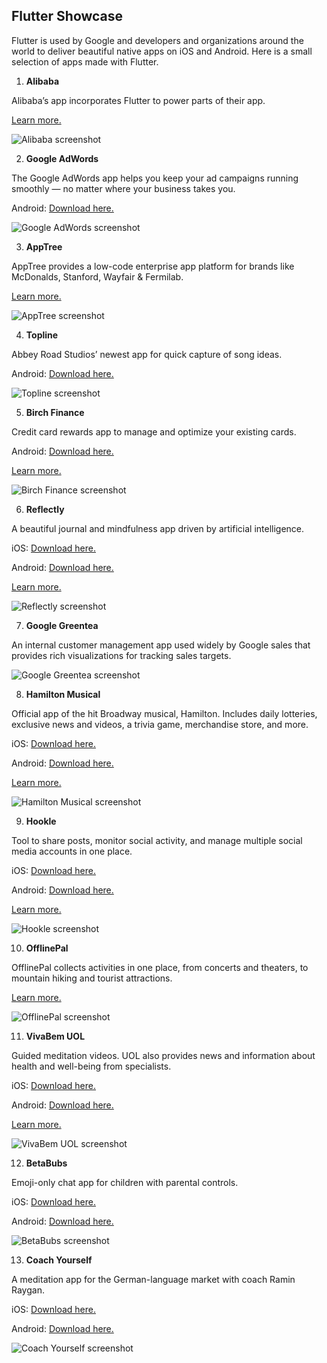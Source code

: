 ## Flutter Showcase
Flutter is used by Google and developers and organizations around the world to deliver beautiful native apps on iOS and Android. Here is a small selection of apps made with Flutter.

1. **Alibaba**

Alibaba’s app incorporates Flutter to power parts of their app.

[Learn more.](https://www.alibaba.com/)

![Alibaba screenshot](https://flutter.io/showcase/images/v4_alibaba.png)

2. **Google AdWords**

The Google AdWords app helps you keep your ad campaigns running smoothly — no matter where your business takes you.

Android: [Download here.](https://play.google.com/store/apps/details?id=com.google.android.apps.adwords)

![Google AdWords screenshot](https://flutter.io/showcase/images/v3_adwords.png)

3. **AppTree**

AppTree provides a low-code enterprise app platform for brands like McDonalds, Stanford, Wayfair & Fermilab.

[Learn more.](https://www.apptreerevolution.com/)

![AppTree screenshot](https://flutter.io/showcase/images/v3_apptree.png)

4. **Topline**

Abbey Road Studios’ newest app for quick capture of song ideas.

Android: [Download here.](https://play.google.com/store/apps/details?id=com.abbeyroadandroid)

![Topline screenshot](https://flutter.io/showcase/images/v3_abbey_road_toplineapp_screenshot.png)

5. **Birch Finance** 

Credit card rewards app to manage and optimize your existing cards.

Android: [Download here.](https://play.google.com/store/apps/details?id=com.birch)

[Learn more.](https://birchfinance.com/)

![Birch Finance screenshot](https://flutter.io/showcase/images/v3_birch.png)

6. **Reflectly**

A beautiful journal and mindfulness app driven by artificial intelligence.

iOS: [Download here.](https://itunes.apple.com/us/app/reflectly-mindfulness-journal/id1241229134)

Android: [Download here.](https://play.google.com/store/apps/details?id=com.reflectlyApp)

[Learn more.](http://reflect.ly/)

![Reflectly screenshot](https://flutter.io/showcase/images/reflectly.png)

7. **Google Greentea**

An internal customer management app used widely by Google sales that provides rich visualizations for tracking sales targets.

![Google Greentea screenshot](https://flutter.io/showcase/images/v3_greentea.png)

8. **Hamilton Musical**

Official app of the hit Broadway musical, Hamilton. Includes daily lotteries, exclusive news and videos, a trivia game, merchandise store, and more.

iOS: [Download here.](https://itunes.apple.com/us/app/hamilton-the-official-app/id1255231054?mt=8)

Android: [Download here.](https://play.google.com/store/apps/details?id=com.hamilton.app)

[Learn more.](https://blog.goposse.com/rise-up-the-story-of-how-the-hamilton-app-uses-flutter-to-do-more-for-its-fans-1d9cd76f95f1)

![Hamilton Musical screenshot](https://flutter.io/showcase/images/v3_hamliton.png)

9. **Hookle**

Tool to share posts, monitor social activity, and manage multiple social media accounts in one place.

iOS: [Download here.](https://itunes.apple.com/us/app/hookle/id1330557977) 

Android: [Download here.](https://play.google.com/store/apps/details?id=net.hookle)

[Learn more.](https://www.hookle.net/)

![Hookle screenshot](https://flutter.io/showcase/images/v3_hookle.png)

10. **OfflinePal**

OfflinePal collects activities in one place, from concerts and theaters, to mountain hiking and tourist attractions.

[Learn more.](https://www.youtube.com/watch?v=0guDC2S6EeY)

![OfflinePal screenshot](https://flutter.io/showcase/images/v3_offlinepal.png)

11.  **VivaBem UOL**

Guided meditation videos. UOL also provides news and information about health and well-being from specialists.

iOS: [Download here.](https://itunes.apple.com/br/app/vivabem-medita%C3%A7%C3%A3o/id1376295130)

Android: [Download here.](https://play.google.com/store/apps/details?id=br.com.uol.uolvivabem)

[Learn more.](https://vivabem.uol.com.br/equilibrio/)

![VivaBem UOL screenshot](https://flutter.io/showcase/images/v3_vivabem.png)

12. **BetaBubs**

Emoji-only chat app for children with parental controls.

iOS: [Download here.](https://itunes.apple.com/us/app/betabubs-play-emojis/id1363316057)

Android: [Download here.](https://play.google.com/store/apps/details?id=com.betabubs.playemojis)

![BetaBubs screenshot](https://flutter.io/showcase/images/v3_betabubs.png)

13. **Coach Yourself**

A meditation app for the German-language market with coach Ramin Raygan.

iOS: [Download here.](https://itunes.apple.com/us/app/coach-yourself/id1372759980)

Android: [Download here.](https://play.google.com/store/apps/details?id=eu.coach_yourself.app)

![Coach Yourself screenshot](https://flutter.io/showcase/images/v3_CoachYourself.png)
